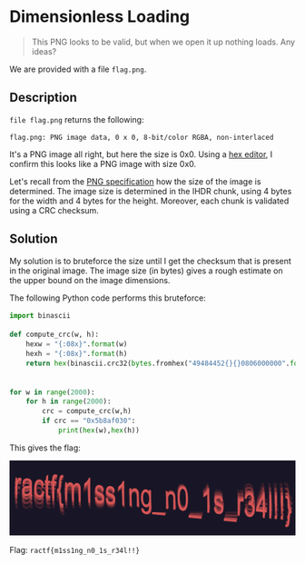 # Dimensionless Loading

> This PNG looks to be valid, but when we open it up nothing loads. Any ideas?

We are provided with a file `flag.png`.

## Description

`file flag.png` returns the following: 

```
flag.png: PNG image data, 0 x 0, 8-bit/color RGBA, non-interlaced
```

It's a PNG image all right, but here the size is 0x0. Using a [hex editor](https://hexed.it/), I confirm this looks like a PNG image with size 0x0.

Let's recall from the [PNG specification](https://en.wikipedia.org/wiki/Portable_Network_Graphics#File_format) how the size of the image is determined. The image size is determined in the IHDR chunk, using 4 bytes for the width and 4 bytes for the height. Moreover, each chunk is validated using a CRC checksum. 

## Solution

My solution is to bruteforce the size until I get the checksum that is present in the original image. The image size (in bytes) gives a rough estimate on the upper bound on the image dimensions. 

The following Python code performs this bruteforce:

```python
import binascii

def compute_crc(w, h):
    hexw = "{:08x}".format(w)
    hexh = "{:08x}".format(h)
    return hex(binascii.crc32(bytes.fromhex("49484452{}{}0806000000".format(hexw, hexh))))


for w in range(2000):
    for h in range(2000):
        crc = compute_crc(w,h)
        if crc == "0x5b8af030":
            print(hex(w),hex(h))
```

This gives the flag:

![flag](../images/dimensionless.png)

Flag: `ractf{m1ss1ng_n0_1s_r34l!!}`

